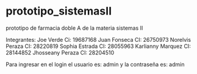 # prototipo_sistemasII
prototipo de farmacia doble A de la materia sistemas II

Integrantes: 
Joe Verde Ci: 19687168
Juan Fonseca CI: 26750973
Norelvis Peraza CI: 28220819
Sophia Estrada CI: 28055963
Karlianny Marquez CI: 28144852
Jhosseany Peraza CI: 28204510


Para ingresar en el login el usuario es: admin y la contraseña es: admin
